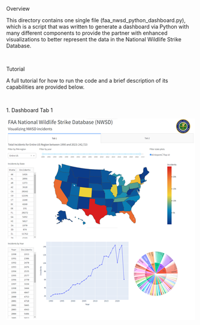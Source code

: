 <p>Overview</p>
<p>This directory contains one single file (faa_nwsd_python_dashboard.py), which is a script that was written to generate 
  a dashboard via Python with many different components to provide the partner with enhanced visualizations to better 
  represent the data in the National Wildlife Strike Database.</p>
<br>
<p>Tutorial</p>
<p>A full tutorial for how to run the code and a brief description of its capabilities are provided below.</p>
<br>
<p>1. Dashboard Tab 1</p>
<img title="Dashboard Tab 1" src="images/python_dashboard_tab1.png">
